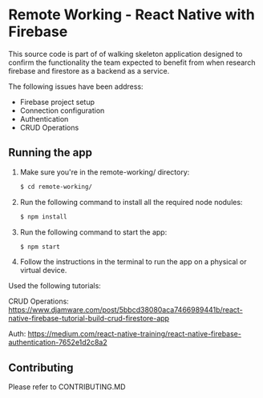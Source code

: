 # Remote Working - React Native with Firebase

This source code is part of of walking skeleton application designed to confirm the functionality the team expected to benefit from when research firebase and firestore as a backend as a service.

The following issues have been address:

- Firebase project setup
- Connection configuration
- Authentication
- CRUD Operations

## Running the app

1. Make sure you're in the remote-working/ directory:

   ```sh
   $ cd remote-working/
   ```

2. Run the following command to install all the required node nodules:

   ```sh
   $ npm install
   ```

3) Run the following command to start the app:

   ```sh
   $ npm start
   ```

4) Follow the instructions in the terminal to run the app on a physical or virtual device.

Used the following tutorials:

CRUD Operations: https://www.djamware.com/post/5bbcd38080aca7466989441b/react-native-firebase-tutorial-build-crud-firestore-app

Auth: https://medium.com/react-native-training/react-native-firebase-authentication-7652e1d2c8a2

## Contributing

Please refer to CONTRIBUTING.MD

